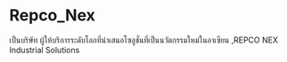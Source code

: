 # Repco_Nex
เป็นบริษัท ผู้ให้บริการระดับโลกที่นำเสนอโซลูชั่นที่เป็นนวัตกรรมใหม่ในอาเซียน ,REPCO NEX Industrial Solutions
